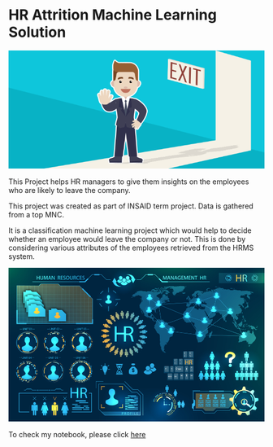 # HR Attrition Machine Learning Solution

![enter image description here](https://github.com/Hari-Prasad-Karnam/hr-employee-attrition/blob/main/Attrtion.png?raw=true)

This Project helps HR managers to give them insights on the employees who are likely to leave the company. 

This project was created as part of INSAID term project. Data is gathered from a top MNC.

It is a classification machine learning project which would help to decide whether an employee would leave the company or not. This is done by considering various attributes of the employees retrieved from the HRMS system.

![enter image description here](https://github.com/Hari-Prasad-Karnam/hr-employee-attrition/blob/main/hr-analytics-10.jpg?raw=true)	

To check my notebook, please click [here](https://github.com/Hari-Prasad-Karnam/hr-employee-attrition/blob/main/HR_Analytics.ipynb)
